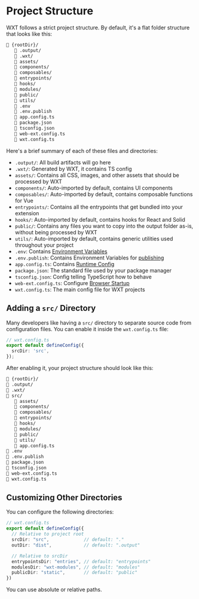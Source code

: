 # Project Structure

WXT follows a strict project structure. By default, it's a flat folder structure that looks like this:

<!-- prettier-ignore -->
```html
📂 {rootDir}/
   📁 .output/
   📁 .wxt/
   📁 assets/
   📁 components/
   📁 composables/
   📁 entrypoints/
   📁 hooks/
   📁 modules/
   📁 public/
   📁 utils/
   📄 .env
   📄 .env.publish
   📄 app.config.ts
   📄 package.json
   📄 tsconfig.json
   📄 web-ext.config.ts
   📄 wxt.config.ts
```

Here's a brief summary of each of these files and directories:

- `.output/`: All build artifacts will go here
- `.wxt/`: Generated by WXT, it contains TS config
- `assets/`: Contains all CSS, images, and other assets that should be processed by WXT
- `components/`: Auto-imported by default, contains UI components
- `composables/`: Auto-imported by default, contains composable functions for Vue
- `entrypoints/`: Contains all the entrypoints that get bundled into your extension
- `hooks/`: Auto-imported by default, contains hooks for React and Solid
- `public/`: Contains any files you want to copy into the output folder as-is, without being processed by WXT
- `utils/`: Auto-imported by default, contains generic utilities used throughout your project
- `.env`: Contains [Environment Variables](/guide/essentials/config/runtime#environment-variables)
- `.env.publish`: Contains Environment Variables for [publishing](/guide/essentials/publishing)
- `app.config.ts`: Contains [Runtime Config](/guide/essentials/config/runtime)
- `package.json`: The standard file used by your package manager
- `tsconfig.json`: Config telling TypeScript how to behave
- `web-ext.config.ts`: Configure [Browser Startup](/guide/essentials/config/browser-startup)
- `wxt.config.ts`: The main config file for WXT projects

## Adding a `src/` Directory

Many developers like having a `src/` directory to separate source code from configuration files. You can enable it inside the `wxt.config.ts` file:

```ts
// wxt.config.ts
export default defineConfig({
  srcDir: 'src',
});
```

After enabling it, your project structure should look like this:

<!-- prettier-ignore -->
```html
📂 {rootDir}/
📁 .output/
📁 .wxt/
📂 src/
   📁 assets/
   📁 components/
   📁 composables/
   📁 entrypoints/
   📁 hooks/
   📁 modules/
   📁 public/
   📁 utils/
   📄 app.config.ts
📄 .env
📄 .env.publish
📄 package.json
📄 tsconfig.json
📄 web-ext.config.ts
📄 wxt.config.ts
```

## Customizing Other Directories

You can configure the following directories:

<!-- prettier-ignore -->
```ts
// wxt.config.ts
export default defineConfig({
  // Relative to project root
  srcDir: "src",             // default: "."
  outDir: "dist",            // default: ".output"

  // Relative to srcDir
  entrypointsDir: "entries", // default: "entrypoints"
  modulesDir: "wxt-modules", // default: "modules"
  publicDir: "static",       // default: "public"
})
```

You can use absolute or relative paths.
